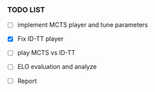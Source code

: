 ### TODO LIST
- [ ] implement MCTS player and tune parameters
- [x] Fix ID-TT player
- [ ] play MCTS vs ID-TT
- [ ] ELO evaluation and analyze
- [ ] Report

